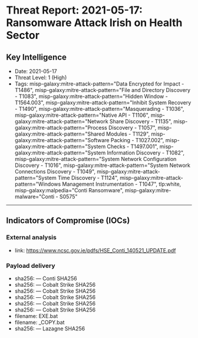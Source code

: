# Threat Report: 2021-05-17: Ransomware Attack Irish on Health Sector


## Key Intelligence
* Date: 2021-05-17
* Threat Level: 1 (High)
* Tags: misp-galaxy:mitre-attack-pattern="Data Encrypted for Impact - T1486", misp-galaxy:mitre-attack-pattern="File and Directory Discovery - T1083", misp-galaxy:mitre-attack-pattern="Hidden Window - T1564.003", misp-galaxy:mitre-attack-pattern="Inhibit System Recovery - T1490", misp-galaxy:mitre-attack-pattern="Masquerading - T1036", misp-galaxy:mitre-attack-pattern="Native API - T1106", misp-galaxy:mitre-attack-pattern="Network Share Discovery - T1135", misp-galaxy:mitre-attack-pattern="Process Discovery - T1057", misp-galaxy:mitre-attack-pattern="Shared Modules - T1129", misp-galaxy:mitre-attack-pattern="Software Packing - T1027.002", misp-galaxy:mitre-attack-pattern="System Checks - T1497.001", misp-galaxy:mitre-attack-pattern="System Information Discovery - T1082", misp-galaxy:mitre-attack-pattern="System Network Configuration Discovery - T1016", misp-galaxy:mitre-attack-pattern="System Network Connections Discovery - T1049", misp-galaxy:mitre-attack-pattern="System Time Discovery - T1124", misp-galaxy:mitre-attack-pattern="Windows Management Instrumentation - T1047", tlp:white, misp-galaxy:malpedia="Conti Ransomware", misp-galaxy:mitre-malware="Conti - S0575"

---

## Indicators of Compromise (IOCs)
### External analysis
* link: https://www.ncsc.gov.ie/pdfs/HSE_Conti_140521_UPDATE.pdf

### Payload delivery
* sha256: <sha256> — Conti SHA256
* sha256: <sha256> — Cobalt Strike SHA256
* sha256: <sha256> — Cobalt Strike SHA256
* sha256: <sha256> — Cobalt Strike SHA256
* sha256: <sha256> — Cobalt Strike SHA256
* sha256: <sha256> — Cobalt Strike SHA256
* filename: EXE.bat
* filename: _COPY.bat
* sha256: <sha256> — Lazagne SHA256
